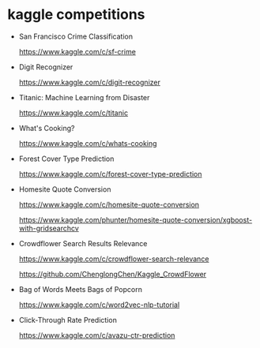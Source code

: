 # kaggle competitions
- San Francisco Crime Classification

  https://www.kaggle.com/c/sf-crime
- Digit Recognizer

  https://www.kaggle.com/c/digit-recognizer
- Titanic: Machine Learning from Disaster

  https://www.kaggle.com/c/titanic
- What's Cooking?

  https://www.kaggle.com/c/whats-cooking
- Forest Cover Type Prediction

  https://www.kaggle.com/c/forest-cover-type-prediction
- Homesite Quote Conversion

  https://www.kaggle.com/c/homesite-quote-conversion

  https://www.kaggle.com/phunter/homesite-quote-conversion/xgboost-with-gridsearchcv
- Crowdflower Search Results Relevance

  https://www.kaggle.com/c/crowdflower-search-relevance

  https://github.com/ChenglongChen/Kaggle_CrowdFlower
- Bag of Words Meets Bags of Popcorn

  https://www.kaggle.com/c/word2vec-nlp-tutorial

- Click-Through Rate Prediction

  https://www.kaggle.com/c/avazu-ctr-prediction